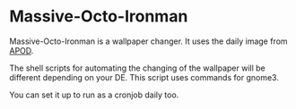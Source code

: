 # Massive-Octo-Ironman

Massive-Octo-Ironman is a wallpaper changer.  It uses the daily image from [APOD]('http://apod.nasa.gov').

The shell scripts for automating the changing of the wallpaper will be different  depending on your DE.
This script uses commands for gnome3.

You can set it up to run as a cronjob daily too.
